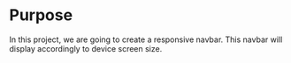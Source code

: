 # Purpose

In this project, we are going to create a responsive navbar. This navbar will display accordingly to device screen size.
